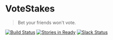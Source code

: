 # VoteStakes

> Bet your friends won't vote.

[![Build Status](https://travis-ci.org/votestakes/votestakes-site.svg?branch=master)](https://travis-ci.org/votestakes/votestakes-site)
[![Stories in Ready](https://badge.waffle.io/votestakes/votestakes-site.svg?label=ready&title=stories)](http://waffle.io/votestakes/votestakes-site)
[![Slack Status](https://slackin-votestakes.herokuapp.com/badge.svg)](https://slackin-votestakes.herokuapp.com)
